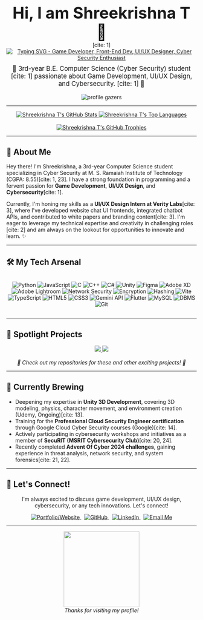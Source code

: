 <div align="center">

  <h1 style="font-size: 3em; font-weight: bold; margin-bottom: 0;">Hi, I am Shreekrishna T 👋</h1> [cite: 1]
  <a href="https://git.io/typing-svg">
    <img src="https://readme-typing-svg.demolab.com?font=Fira+Code&weight=600&size=28&pause=1000&color=3498DB&center=true&vCenter=true&width=460&lines=Game+Developer;Front-End+Dev;UI%2FUX+Designer;Cyber+Security+Enthusiast" alt="Typing SVG - Game Developer, Front-End Dev, UI/UX Designer, Cyber Security Enthusiast" />
  </a>

  <br>

  <p style="font-size: 1.2em; margin-top: 10px;">
    🚀 3rd-year B.E. Computer Science (Cyber Security) student [cite: 1] passionate about Game Development, UI/UX Design, and Cybersecurity. [cite: 1] 🚀
  </p>

  <img src="https://komarev.com/ghpvc/?username=TShreek&label=Profile%20Gazers&color=00A86B&style=flat-square" alt="profile gazers"/>

</div>

---

<div align="center">

  <a href="https://github.com/TShreek">
    <img src="https://github-readme-stats.vercel.app/api?username=TShreek&show_icons=true&theme=tokyonight&hide_border=true&count_private=true&include_all_commits=true&card_width=49%" alt="Shreekrishna T's GitHub Stats" />
  </a>
  <a href="https://github.com/TShreek">
    <img src="https://github-readme-stats.vercel.app/api/top-langs/?username=TShreek&layout=compact&theme=tokyonight&hide_border=true&card_width=49%" alt="Shreekrishna T's Top Languages" />
  </a>
  <br><br>
  <a href="https://github.com/ryo-ma/github-profile-trophy">
    <img src="https://github-profile-trophy.vercel.app/?username=TShreek&theme=tokyonight&column=7&margin-w=15&margin-h=15&no-frame=true&rank=-C" alt="Shreekrishna T's GitHub Trophies" />
  </a>

</div>

---

## 🎯 About Me

Hey there! I'm Shreekrishna, a 3rd-year Computer Science student specializing in Cyber Security at M. S. Ramaiah Institute of Technology (CGPA: 8.55)[cite: 1, 23]. I have a strong foundation in programming and a fervent passion for **Game Development**, **UI/UX Design**, and **Cybersecurity**[cite: 1].

Currently, I'm honing my skills as a **UI/UX Design Intern at Verity Labs**[cite: 3], where I've developed website chat UI frontends, integrated chatbot APIs, and contributed to white papers and branding content[cite: 3]. I'm eager to leverage my technical expertise and creativity in challenging roles [cite: 2] and am always on the lookout for opportunities to innovate and learn. ✨

---

## 🛠️ My Tech Arsenal

<div align="center" style="display: flex; flex-wrap: wrap; justify-content: center; gap: 15px;">

  <img src="https://img.shields.io/badge/Python-3776AB?style=for-the-badge&logo=python&logoColor=white" alt="Python"/> <img src="https://img.shields.io/badge/JavaScript-F7DF1E?style=for-the-badge&logo=javascript&logoColor=black" alt="JavaScript"/> <img src="https://img.shields.io/badge/C-A8B9CC?style=for-the-badge&logo=c&logoColor=black" alt="C"/> <img src="https://img.shields.io/badge/C%2B%2B-00599C?style=for-the-badge&logo=c%2B%2B&logoColor=white" alt="C++"/> <img src="https://img.shields.io/badge/C%23-239120?style=for-the-badge&logo=c-sharp&logoColor=white" alt="C#"/> <img src="https://img.shields.io/badge/Unity-100000?style=for-the-badge&logo=unity&logoColor=white" alt="Unity"/> <img src="https://img.shields.io/badge/Figma-F24E1E?style=for-the-badge&logo=figma&logoColor=white" alt="Figma"/> <img src="https://img.shields.io/badge/Adobe%20XD-FF61F6?style=for-the-badge&logo=adobexd&logoColor=white" alt="Adobe XD"/> <img src="https://img.shields.io/badge/Adobe%20Lightroom-31A8FF?style=for-the-badge&logo=adobelightroom&logoColor=white" alt="Adobe Lightroom"/> <img src="https://img.shields.io/badge/Network%20Security-007ACC?style=for-the-badge&logo=linux&logoColor=white" alt="Network Security"/> <img src="https://img.shields.io/badge/Encryption-00BFB3?style=for-the-badge&logo=lock&logoColor=white" alt="Encryption"/> <img src="https://img.shields.io/badge/Hashing-F05032?style=for-the-badge&logo=key&logoColor=white" alt="Hashing"/> <img src="https://img.shields.io/badge/Vite-646CFF?style=for-the-badge&logo=vite&logoColor=white" alt="Vite"/> <img src="https://img.shields.io/badge/TypeScript-007ACC?style=for-the-badge&logo=typescript&logoColor=white" alt="TypeScript"/> <img src="https://img.shields.io/badge/HTML5-E34F26?style=for-the-badge&logo=html5&logoColor=white" alt="HTML5"/> <img src="https://img.shields.io/badge/CSS3-1572B6?style=for-the-badge&logo=css3&logoColor=white" alt="CSS3"/> <img src="https://img.shields.io/badge/Gemini%20API-4285F4?style=for-the-badge&logo=googlecloud&logoColor=white" alt="Gemini API"/> <img src="https://img.shields.io/badge/Flutter-02569B?style=for-the-badge&logo=flutter&logoColor=white" alt="Flutter"/> <img src="https://img.shields.io/badge/MySQL-4479A1?style=for-the-badge&logo=mysql&logoColor=white" alt="MySQL"/> <img src="https://img.shields.io/badge/DBMS-F29111?style=for-the-badge&logo=microsoftsqlserver&logoColor=white" alt="DBMS"/> <img src="https://img.shields.io/badge/Git-F05032?style=for-the-badge&logo=git&logoColor=white" alt="Git"/>
</div>

---

## 🌟 Spotlight Projects

<div align="center">
  <a href="https://github.com/TShreek/YOUR_GAME_REPO_NAME">
    <img src="https://github-readme-stats.vercel.app/api/pin/?username=TShreek&repo=YOUR_GAME_REPO_NAME&theme=tokyonight&hide_border=true&show_owner=true&description_lines_count=2" />
  </a>
  <a href="https://github.com/TShreek/YOUR_APP_OR_WEB_REPO_NAME">
    <img src="https://github-readme-stats.vercel.app/api/pin/?username=TShreek&repo=YOUR_APP_OR_WEB_REPO_NAME&theme=tokyonight&hide_border=true&show_owner=true&description_lines_count=2" />
  </a>
  </div>
<br>
<div align="center">
  <em>🚀 Check out my repositories for these and other exciting projects! 🚀</em>
</div>

---

## 🌱 Currently Brewing

* Deepening my expertise in **Unity 3D Development**, covering 3D modeling, physics, character movement, and environment creation (Udemy, Ongoing)[cite: 13].
* Training for the **Professional Cloud Security Engineer certification** through Google Cloud Cyber Security courses (Google)[cite: 14].
* Actively participating in cybersecurity workshops and initiatives as a member of **SecuRIT (MSRIT Cybersecurity Club)**[cite: 20, 24].
* Recently completed **Advent Of Cyber 2024 challenges**, gaining experience in threat analysis, network security, and system forensics[cite: 21, 22].

---

## 🔗 Let's Connect!

<div align="center">
  <p>
    I'm always excited to discuss game development, UI/UX design, cybersecurity, or any tech innovations. Let's connect!
  </p>
  <a href="https://itshreek.vercel.app/" target="_blank">
    <img src="https://img.shields.io/badge/Portfolio%20Website-00A86B?style=for-the-badge&logo=Vercel&logoColor=white" alt="Portfolio/Website"/>
  </a> &nbsp;
  <a href="https://github.com/TShreek" target="_blank">
    <img src="https://img.shields.io/badge/GitHub-100000?style=for-the-badge&logo=github&logoColor=white" alt="GitHub"/>
  </a> &nbsp;
  <a href="YOUR_LINKEDIN_PROFILE_URL" target="_blank"> <img src="https://img.shields.io/badge/LinkedIn-0077B5?style=for-the-badge&logo=linkedin&logoColor=white" alt="LinkedIn"/>
  </a> &nbsp;
  <a href="mailto:tshreek2004@gmail.com" target="_blank"> <img src="https://img.shields.io/badge/Email%20Me-D14836?style=for-the-badge&logo=gmail&logoColor=white" alt="Email Me"/>
  </a>
</div>

---

<div align="center">
  <img src="https://media.giphy.com/media/LmNwrBhejkK9EFP504/giphy.gif" width="200"> <br>
  <em>Thanks for visiting my profile!</em>
</div>
